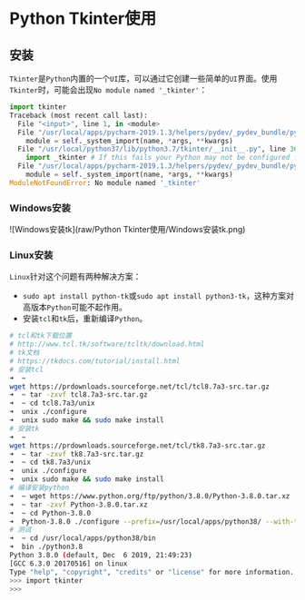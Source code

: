 # Python Tkinter使用

## 安装

`Tkinter`是`Python`内置的一个`UI`库，可以通过它创建一些简单的`UI`界面。使用`Tkinter`时，可能会出现`No module named '_tkinter'`：

```python
import tkinter
Traceback (most recent call last):
  File "<input>", line 1, in <module>
  File "/usr/local/apps/pycharm-2019.1.3/helpers/pydev/_pydev_bundle/pydev_import_hook.py", line 21, in do_import
    module = self._system_import(name, *args, **kwargs)
  File "/usr/local/python37/lib/python3.7/tkinter/__init__.py", line 36, in <module>
    import _tkinter # If this fails your Python may not be configured for Tk
  File "/usr/local/apps/pycharm-2019.1.3/helpers/pydev/_pydev_bundle/pydev_import_hook.py", line 21, in do_import
    module = self._system_import(name, *args, **kwargs)
ModuleNotFoundError: No module named '_tkinter'
```

### Windows安装

![Windows安装tk](raw/Python Tkinter使用/Windows安装tk.png)

### Linux安装

`Linux`针对这个问题有两种解决方案：

- `sudo apt install python-tk`或`sudo apt install python3-tk`，这种方案对高版本`Python`可能不起作用。
- 安装`tcl`和`tk`后，重新编译`Python`。

```bash
# tcl和tk下载位置
# http://www.tcl.tk/software/tcltk/download.html
# tk文档
# https://tkdocs.com/tutorial/install.html
# 安装tcl
➜  ~ 
wget https://prdownloads.sourceforge.net/tcl/tcl8.7a3-src.tar.gz
➜  ~ tar -zxvf tcl8.7a3-src.tar.gz
➜  ~ cd tcl8.7a3/unix
➜  unix ./configure
➜  unix sudo make && sudo make install
# 安装tk
➜  ~ 
wget https://prdownloads.sourceforge.net/tcl/tk8.7a3-src.tar.gz
➜  ~ tar -zxvf tk8.7a3-src.tar.gz
➜  ~ cd tk8.7a3/unix
➜  unix ./configure
➜  unix sudo make && sudo make install
# 编译安装python
➜  ~ wget https://www.python.org/ftp/python/3.8.0/Python-3.8.0.tar.xz
➜  ~ tar -zxvf Python-3.8.0.tar.xz
➜  ~ cd Python-3.8.0
➜  Python-3.8.0 ./configure --prefix=/usr/local/apps/python38/ --with-tcltk-includes=/usr/local/include/ --with-tcltk-libs='/usr/local/lib/libtcl8.7.so /usr/local/lib/libtk8.7.so'
# 测试
➜  ~ cd /usr/local/apps/python38/bin 
➜  bin ./python3.8 
Python 3.8.0 (default, Dec  6 2019, 21:49:23) 
[GCC 6.3.0 20170516] on linux
Type "help", "copyright", "credits" or "license" for more information.
>>> import tkinter
>>> 
```

